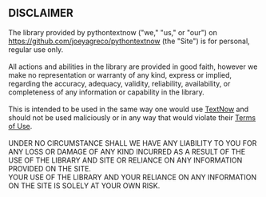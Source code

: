 ## DISCLAIMER

The library provided by pythontextnow ("we," "us," or "our") on https://github.com/joeyagreco/pythontextnow (the "Site")
is for personal, regular use only.
\
\
All actions and abilities in the library are provided in good faith, however we make no representation or warranty of
any kind,
express or
implied, regarding the accuracy, adequacy, validity, reliability, availability, or completeness of any information or
capability in
the library.
\
\
This is intended to be used in the same way one would use [TextNow](https://www.textnow.com/) and should not be used
maliciously or in any way that would violate their [Terms of Use](https://www.textnow.com/legal/terms).
\
\
UNDER NO CIRCUMSTANCE SHALL WE HAVE ANY LIABILITY TO YOU FOR ANY LOSS OR DAMAGE OF ANY KIND INCURRED AS A RESULT OF THE
USE OF THE LIBRARY AND SITE OR RELIANCE ON ANY INFORMATION PROVIDED ON THE SITE.
\
YOUR USE OF THE LIBRARY AND YOUR RELIANCE ON ANY INFORMATION ON THE SITE IS SOLELY AT YOUR OWN RISK.